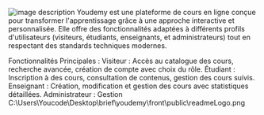 ![image description](https://github.com/yassine-jarir/youdemy/front/public/readmeLogo.png)
Youdemy est une plateforme de cours en ligne conçue pour transformer l'apprentissage grâce à une approche interactive et personnalisée. Elle offre des fonctionnalités adaptées à différents profils d'utilisateurs (visiteurs, étudiants, enseignants, et administrateurs) tout en respectant des standards techniques modernes.

Fonctionnalités Principales :
Visiteur : Accès au catalogue des cours, recherche avancée, création de compte avec choix du rôle.
Étudiant : Inscription à des cours, consultation de contenus, gestion des cours suivis.
Enseignant : Création, modification et gestion des cours avec statistiques détaillées.
Administrateur : Gestion C:\Users\Youcode\Desktop\brief\youdemy\front\public\readmeLogo.png